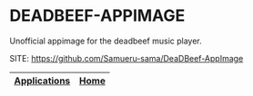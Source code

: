 # DEADBEEF-APPIMAGE

 Unofficial appimage for the deadbeef music player.

 SITE: https://github.com/Samueru-sama/DeaDBeef-AppImage

 | [Applications](https://portable-linux-apps.github.io/apps.html) | [Home](https://portable-linux-apps.github.io)
 | --- | --- |
